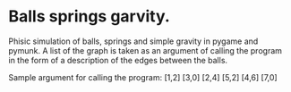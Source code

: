 # Balls springs garvity.
Phisic simulation of balls, springs and simple gravity in pygame and pymunk.
A list of the graph is taken as an argument of calling the program in the form of a description of the edges between the balls.

Sample argument for calling the program: [1,2] [3,0] [2,4] [5,2] [4,6] [7,0]
